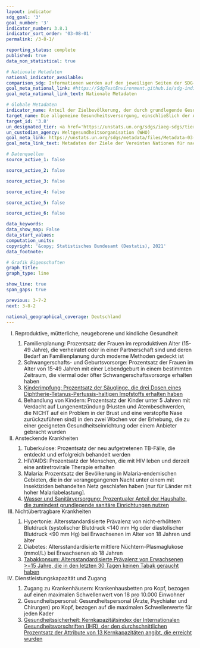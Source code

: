 ```yaml
---
layout: indicator    
sdg_goal: '3'    
goal_number: '3'    
indicator_number: 3.8.1    
indicator_sort_order: '03-08-01'    
permalink: /3-8-1/    

reporting_status: complete    
published: true    
data_non_statistical: true    

# Nationale Metadaten    
national_indicator_available:     
comparison_sdg: Informationen werden auf den jeweiligen Seiten der SDG-Indikatoren bereitgestellt.    
goal_meta_national_link: #https://SdgTestEnvironment.github.io/sdg-indicators/public/MetaDe/3.8.1.pdf    
goal_meta_national_link_text: Nationale Metadaten    

# Globale Metadaten    
indicator_name: Anteil der Zielbevölkerung, der durch grundlegende Gesundheitsleistungen abgedeckt ist    
target_name: Die allgemeine Gesundheitsversorgung, einschließlich der Absicherung gegen finanzielle Risiken, den Zugang zu hochwertigen grundlegenden Gesundheitsdiensten und den Zugang zu sicheren, wirksamen, hochwertigen und bezahlbaren unentbehrlichen Arzneimitteln und Impfstoffen für alle erreichen    
target_id: '3.8'    
un_designated_tier: <a href='https://unstats.un.org/sdgs/iaeg-sdgs/tier-classification/' title='Klicken Sie hier um weitere Informationen zur UN-Tier-Klassifikation zu erhalten.'  target='_blank'>Tier I</a>    
un_custodian_agency: Weltgesundheitsorganisation (WHO)    
goal_meta_link: https://unstats.un.org/sdgs/metadata/files/Metadata-03-08-01.pdf    
goal_meta_link_text: Metadaten der Ziele der Vereinten Nationen für nachhaltige Entwicklung    

# Datenquellen
source_active_1: false

source_active_2: false

source_active_3: false

source_active_4: false

source_active_5: false

source_active_6: false

data_keywords:     
data_show_map: False    
data_start_values:     
computation_units:     
copyright: '&copy; Statistisches Bundesamt (Destatis), 2021'    
data_footnote:     

# Grafik Eigenschaften    
graph_title:     
graph_type: line    

show_line: true
span_gaps: true    

previous: 3-7-2    
next: 3-8-2    

national_geographical_coverage: Deutschland    
---
```


<ol type="I">
  <li>Reproduktive, mütterliche, neugeborene und kindliche Gesundheit
    <ol type="1" style="padding-top: 10px;">
      <li>Familienplanung: Prozentsatz der Frauen im reproduktiven Alter (15-49 Jahre), die verheiratet oder in einer Partnerschaft sind und deren Bedarf an Familienplanung durch moderne Methoden gedeckt ist</li>
      <li>Schwangerschafts- und Geburtsvorsorge: Prozentsatz der Frauen im Alter von 15-49 Jahren mit einer Lebendgeburt in einem bestimmten Zeitraum, die viermal oder öfter Schwangerschaftsvorsorge erhalten haben</li>
      <li><a href="http://sdg-indikatoren.de/3-b-1/">Kinderimpfung: Prozentsatz der Säuglinge, die drei Dosen eines Diphtherie-Tetanus-Pertussis-haltigen Impfstoffs erhalten haben</a></li>
      <li>Behandlung von Kindern: Prozentsatz der Kinder unter 5 Jahren mit Verdacht auf Lungenentzündung (Husten und Atembeschwerden, die NICHT auf ein Problem in der Brust und eine verstopfte Nase zurückzuführen sind) in den zwei Wochen vor der Erhebung, die zu einer geeigneten Gesundheitseinrichtung oder einem Anbieter gebracht wurden</li>
    </ol>
  </li>
  <li>Ansteckende Krankheiten
    <ol type="1" style="padding-top: 10px;">
      <li>Tuberkulose: Prozentsatz der neu aufgetretenen TB-Fälle, die entdeckt und erfolgreich behandelt werden</li>
      <li>HIV/AIDS: Prozentsatz der Menschen, die mit HIV leben und derzeit eine antiretrovirale Therapie erhalten</li>
      <li>Malaria: Prozentsatz der Bevölkerung in Malaria-endemischen Gebieten, die in der vorangegangenen Nacht unter einem mit Insektiziden behandelten Netz geschlafen haben [nur für Länder mit hoher Malariabelastung].</li>
      <li><a  href="http://sdg-indikatoren.de/6-2-1/">Wasser und Sanitärversorgung: Prozentualer Anteil der Haushalte, die zumindest grundlegende sanitäre Einrichtungen nutzen</a></li>
    </ol>
  </li>
  <li>Nichtübertragbare Krankheiten
    <ol type="1" style="padding-top: 10px;">
      <li>Hypertonie: Altersstandardisierte Prävalenz von nicht-erhöhtem Blutdruck (systolischer Blutdruck <140 mm Hg oder diastolischer Blutdruck <90 mm Hg) bei Erwachsenen im Alter von 18 Jahren und älter</li>
      <li>Diabetes: Altersstandardisierte mittlere Nüchtern-Plasmaglukose (mmol/L) bei Erwachsenen ab 18 Jahren</li>
      <li><a  href="http://sdg-indikatoren.de/3-a-1/">Tabakkonsum: Altersstandardisierte Prävalenz von Erwachsenen >=15 Jahre, die in den letzten 30 Tagen keinen Tabak geraucht haben</a></li>
    </ol>
  </li>
  <li>Dienstleistungskapazität und Zugang
    <ol type="1" style="padding-top: 10px;">
      <li>Zugang zu Krankenhäusern: Krankenhausbetten pro Kopf, bezogen auf einen maximalen Schwellenwert von 18 pro 10.000 Einwohner</li>
      <li>Gesundheitspersonal: Gesundheitspersonal (Ärzte, Psychiater und Chirurgen) pro Kopf, bezogen auf die maximalen Schwellenwerte für jeden Kader</li>
      <li><a  href="http://sdg-indikatoren.de/3-d-1/">Gesundheitssicherheit: Kernkapazitätsindex der Internationalen Gesundheitsvorschriften (IHR), der den durchschnittlichen Prozentsatz der Attribute von 13 Kernkapazitäten angibt, die erreicht wurden</a></li>
    </ol>
  </li>
</ol>
